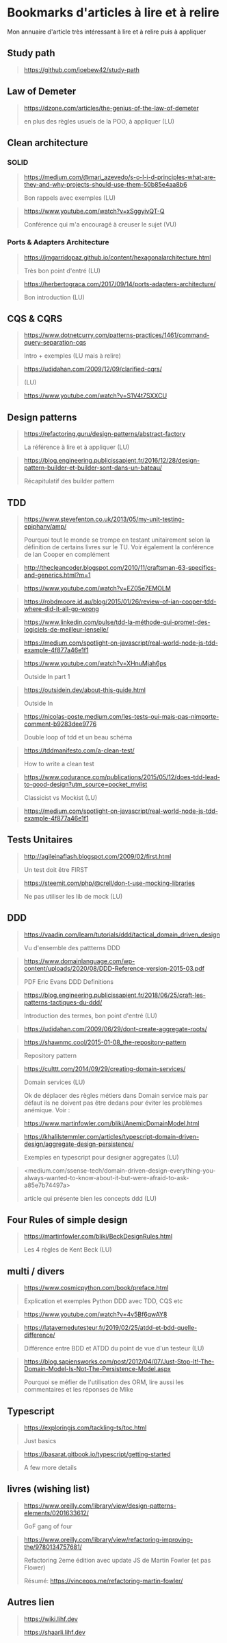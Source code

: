 # Bookmarks d'articles à lire et à relire

Mon annuaire d'article très intéressant à lire et à relire puis à appliquer

## Study path

> <https://github.com/joebew42/study-path>

## Law of Demeter

> <https://dzone.com/articles/the-genius-of-the-law-of-demeter>
> 
> en plus des règles usuels de la POO, à appliquer (LU)

## Clean architecture

### SOLID

> <https://medium.com/@mari_azevedo/s-o-l-i-d-principles-what-are-they-and-why-projects-should-use-them-50b85e4aa8b6>
>
> Bon rappels avec exemples (LU)

> <https://www.youtube.com/watch?v=xSggyivQT-Q>
>
> Conférence qui m'a encouragé à creuser le sujet (VU)

### Ports & Adapters Architecture

> <https://jmgarridopaz.github.io/content/hexagonalarchitecture.html>
>
> Très bon point d'entré (LU)

> <https://herbertograca.com/2017/09/14/ports-adapters-architecture/>
>
> Bon introduction (LU)

## CQS & CQRS

> <https://www.dotnetcurry.com/patterns-practices/1461/command-query-separation-cqs>
>
> Intro + exemples (LU mais à relire)

> <https://udidahan.com/2009/12/09/clarified-cqrs/>
> 
> (LU)

> <https://www.youtube.com/watch?v=S1V4t7SXXCU>
> 
>


## Design patterns

> <https://refactoring.guru/design-patterns/abstract-factory>
>
> La référence à lire et à appliquer (LU)

> <https://blog.engineering.publicissapient.fr/2016/12/28/design-pattern-builder-et-builder-sont-dans-un-bateau/>
>
> Récapitulatif des builder pattern

## TDD

> <https://www.stevefenton.co.uk/2013/05/my-unit-testing-epiphany/amp/>
> 
> Pourquoi tout le monde se trompe en testant unitairement selon la définition de certains livres sur le TU. Voir également la conférence de Ian Cooper en complément

> <http://thecleancoder.blogspot.com/2010/11/craftsman-63-specifics-and-generics.html?m=1>

> <https://www.youtube.com/watch?v=EZ05e7EMOLM>

> <https://robdmoore.id.au/blog/2015/01/26/review-of-ian-cooper-tdd-where-did-it-all-go-wrong>

> <https://www.linkedin.com/pulse/tdd-la-méthode-qui-promet-des-logiciels-de-meilleur-lenselle/>

> <https://medium.com/spotlight-on-javascript/real-world-node-js-tdd-example-4f877a46e1f1>

> <https://www.youtube.com/watch?v=XHnuMjah6ps>
>
> Outside In part 1
> 

> <https://outsidein.dev/about-this-guide.html>
> 
> Outside In

> <https://nicolas-poste.medium.com/les-tests-oui-mais-pas-nimporte-comment-b9283dee9776>
>
> Double loop of tdd et un beau schéma 

> <https://tddmanifesto.com/a-clean-test/>
>
> How to write a clean test

> <https://www.codurance.com/publications/2015/05/12/does-tdd-lead-to-good-design?utm_source=pocket_mylist>
>
> Classicist vs Mockist (LU)

> <https://medium.com/spotlight-on-javascript/real-world-node-js-tdd-example-4f877a46e1f1>
> 

## Tests Unitaires

> <http://agileinaflash.blogspot.com/2009/02/first.html>
>
> Un test doit être FIRST

> <https://steemit.com/php/@crell/don-t-use-mocking-libraries>
>
> Ne pas utiliser les lib de mock (LU)

## DDD

> <https://vaadin.com/learn/tutorials/ddd/tactical_domain_driven_design>
> 
> Vu d'ensemble des pattterns DDD

> <https://www.domainlanguage.com/wp-content/uploads/2020/08/DDD-Reference-version-2015-03.pdf>
>
> PDF Eric Evans DDD Definitions

> <https://blog.engineering.publicissapient.fr/2018/06/25/craft-les-patterns-tactiques-du-ddd/>
>
> Introduction des termes, bon point d'entré (LU)

> <https://udidahan.com/2009/06/29/dont-create-aggregate-roots/>

> <https://shawnmc.cool/2015-01-08_the-repository-pattern>
>
> Repository pattern

> <https://culttt.com/2014/09/29/creating-domain-services/>
>
> Domain services (LU)
>
> Ok de déplacer des règles métiers dans Domain service mais par défaut ils ne doivent pas être dedans pour éviter les problèmes anémique. Voir :
>
> <https://www.martinfowler.com/bliki/AnemicDomainModel.html>

> <https://khalilstemmler.com/articles/typescript-domain-driven-design/aggregate-design-persistence/>
>
> Exemples en typescript pour designer aggregates (LU)

> <medium.com/ssense-tech/domain-driven-design-everything-you-always-wanted-to-know-about-it-but-were-afraid-to-ask-a85e7b74497a>
>
> article qui présente bien les concepts ddd (LU)

## Four Rules of simple design

> <https://martinfowler.com/bliki/BeckDesignRules.html>
>
> Les 4 règles de Kent Beck (LU)

## multi / divers

> <https://www.cosmicpython.com/book/preface.html>
>
> Explication et exemples Python DDD avec TDD, CQS etc
> 

> <https://www.youtube.com/watch?v=4v5Bf6qwAY8>
> 

> <https://latavernedutesteur.fr/2019/02/25/atdd-et-bdd-quelle-difference/>
>
> Différence entre BDD et ATDD du point de vue d'un testeur (LU)

> <https://blog.sapiensworks.com/post/2012/04/07/Just-Stop-It!-The-Domain-Model-Is-Not-The-Persistence-Model.aspx>
>
> Pourquoi se méfier de l'utilisation des ORM, lire aussi les commentaires et les réponses de Mike

## Typescript

> <https://exploringjs.com/tackling-ts/toc.html>
>
> Just basics

> <https://basarat.gitbook.io/typescript/getting-started>
>
> A few more details


## livres (wishing list)

> <https://www.oreilly.com/library/view/design-patterns-elements/0201633612/>
>
> GoF gang of four

> <https://www.oreilly.com/library/view/refactoring-improving-the/9780134757681/>
>
> Refactoring 2eme édition avec update JS de Martin Fowler (et pas Flower)
>
> Résumé: <https://vinceops.me/refactoring-martin-fowler/>
> 

## Autres lien

> <https://wiki.lihf.dev>
> 
> <https://shaarli.lihf.dev>
> >

